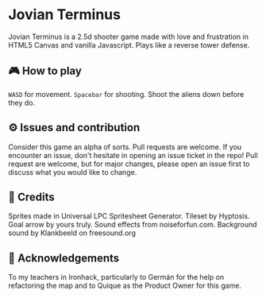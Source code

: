 # Jovian Terminus

Jovian Terminus is a 2.5d shooter game made with love and frustration in HTML5 Canvas and vanilla Javascript. Plays like a reverse tower defense.

## 🎮 How to play

`WASD` for movement. `Spacebar` for shooting. Shoot the aliens down before they do.

## ⚙️ Issues and contribution
Consider this game an alpha of sorts. Pull requests are welcome. If you encounter an issue, don't hesitate in opening an issue ticket in the repo! Pull request are welcome, but for major changes, please open an issue first to discuss what you would like to change.

## 👑 Credits

Sprites made in Universal LPC Spritesheet Generator. Tileset by Hyptosis. Goal arrow by yours truly. Sound effects from noiseforfun.com. Background sound by Klankbeeld on freesound.org

## 💜 Acknowledgements
To my teachers in Ironhack, particularly to Germán for the help on refactoring the map and to Quique as the Product Owner for this game.
